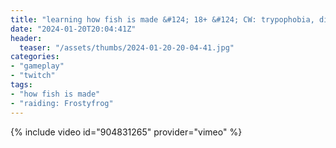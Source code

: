 ```yaml
---
title: "learning how fish is made &#124; 18+ &#124; CW: trypophobia, disturbing subject matters"
date: "2024-01-20T20:04:41Z"
header:
  teaser: "/assets/thumbs/2024-01-20-20-04-41.jpg"
categories:
- "gameplay"
- "twitch"
tags:
- "how fish is made"
- "raiding: Frostyfrog"
---
```

{% include video id="904831265" provider="vimeo" %}
